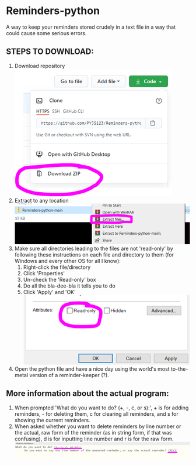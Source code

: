 # Reminders-python
A way to keep your reminders stored crudely in a text file in a way that could cause some serious errors.

## STEPS TO DOWNLOAD:
1. Download repository ![](assets/Capture.png)
2. Extract to any location ![](assets/Capture1.png)
3. Make sure all directories leading to the files are not 'read-only' by following these instructions on each file and directory to them (for Windows and every other OS for all I know):
   1. Right-click the file/directory
   2. Click 'Properties'
   3. Un-check the 'Read-only' box
   4. Do all the bla-dee-bla it tells you to do
   5. Click 'Apply' and 'OK' ![](assets/Capture2.png)
4. Open the python file and have a nice day using the world's most to-the-metal version of a reminder-keeper (?).

## More information about the actual program:
1. When prompted 'What do you want to do? (+, -, c, or s):', + is for adding reminders, - for deleting them, c for clearing all reminders, and s for showing the current reminders.
2. When asked whether you want to delete reminders by line number or the actual, raw form of the reminder (as in string form, if that was confusing), d is for inputting line number and r is for the raw form.
![](assets/Capture3.png)
